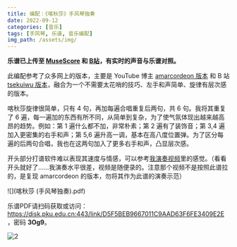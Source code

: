 ```yaml
---
title: 编配：《喀秋莎》手风琴独奏
date: 2022-09-12
categories: [音乐]
tags: [手风琴, 乐谱, 音乐编配]
img_path: /assets/img/
---
```



**乐谱已上传至 [MuseScore](https://musescore.com/user/33553780/scores/8630204) 和 [B站](https://www.bilibili.com/video/BV1CD4y1q7bq)，有实时的声音与乐谱对照。**

此编配参考了众多网上的版本，主要是 YouTube 博主 [amarcordeon 版本](https://www.youtube.com/watch?v=qX6VcPWVQhU) 和 B 站 [tsekuiwu 版本](https://www.bilibili.com/read/cv4143091)，融合为一个不需要太花哨的技巧、左手和声简单、旋律有层次感的版本。

喀秋莎旋律很简单，只有 4 句，再加每遍合唱重复后两句，共 6 句。我将其重复了 6 遍，每一遍加的东西有所不同，从简单到复杂，为了使气氛体现出越来越高昂的趋势。例如：第 1 遍什么都不加，非常朴素；第 2 遍有了装饰音；第 3,4 遍加入更密集的右手和声；第 5,6 遍升高一调，基本在高八度位置弹。为了区分每遍的后两句合唱，我也在这两句加入了更多右手和声，凸显层次感。


开头部分打谱软件难以表现其速度与情感，可以参考[我演奏视频](https://www.bilibili.com/video/BV11Z4y1S7VD)里的感觉。（看看开头就好了……我演奏水平很差，视频是随便录的。注意那个视频不是按照此谱拉的，是复现 amarcordeon 的版本，勿将其作为此谱的演奏示范）


![](喀秋莎 (手风琴独奏).pdf)

乐谱PDF请扫码获取或访问：<https://disk.pku.edu.cn:443/link/D5F5BEB9667011C9AAD63F6FE3409E2E>，密码 **3Og9**。

![2](sheet_music_share_code.png)
